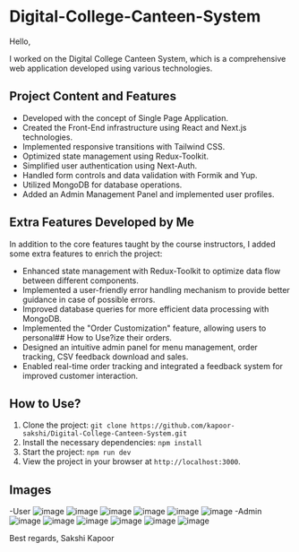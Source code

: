# Digital-College-Canteen-System

Hello,

I worked on the Digital College Canteen System, which is a comprehensive web application developed using various technologies.

## Project Content and Features

- Developed with the concept of Single Page Application.
- Created the Front-End infrastructure using React and Next.js technologies.
- Implemented responsive transitions with Tailwind CSS.
- Optimized state management using Redux-Toolkit.
- Simplified user authentication using Next-Auth.
- Handled form controls and data validation with Formik and Yup.
- Utilized MongoDB for database operations.
- Added an Admin Management Panel and implemented user profiles.

## Extra Features Developed by Me

In addition to the core features taught by the course instructors, I added some extra features to enrich the project:

- Enhanced state management with Redux-Toolkit to optimize data flow between different components.
- Implemented a user-friendly error handling mechanism to provide better guidance in case of possible errors.
- Improved database queries for more efficient data processing with MongoDB.
- Implemented the "Order Customization" feature, allowing users to personal## How to Use?ize their orders.
- Designed an intuitive admin panel for menu management, order tracking, CSV feedback download and sales.
- Enabled real-time order tracking and integrated a feedback system for improved customer interaction.

## How to Use?

1. Clone the project: `git clone https://github.com/kapoor-sakshi/Digital-College-Canteen-System.git`
2. Install the necessary dependencies: `npm install`
3. Start the project: `npm run dev`
4. View the project in your browser at `http://localhost:3000`.

## Images
-User
![image](https://github.com/user-attachments/assets/f4144ebb-9f30-4260-a5de-5b48ded52353)
![image](https://github.com/user-attachments/assets/e0847ec2-f14d-4bf8-9c0c-fb8e300b5c1b)
![image](https://github.com/user-attachments/assets/0450954d-443e-4bf8-82eb-ce7cca4e6b1c)
![image](https://github.com/user-attachments/assets/48695a59-ae7b-44c0-ab13-4e4d73aebabd)
![image](https://github.com/user-attachments/assets/0a109677-a788-4b8c-b9af-3060f33766b3)
![image](https://github.com/user-attachments/assets/7f5d47a5-5520-4761-af4d-4f1c4266a2ec)
-Admin
![image](https://github.com/user-attachments/assets/e0c01a93-f828-45e2-87bc-1e0a43a9b546)
![image](https://github.com/user-attachments/assets/86870c86-7541-4e77-bd66-e864b5ff77ff)
![image](https://github.com/user-attachments/assets/3c9bbf24-6a2e-4eed-ad81-5678773986df)
![image](https://github.com/user-attachments/assets/a34ae900-1c68-4ab5-b18d-f41a42b7695e)
![image](https://github.com/user-attachments/assets/e230d26a-fa1d-451e-a9ec-ccae264e2989)
![image](https://github.com/user-attachments/assets/32524b4a-7d9b-4d0b-b32c-561dc77f9be2)


Best regards,
Sakshi Kapoor

